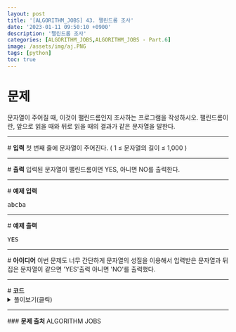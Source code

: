 ```yaml
---
layout: post
title: '[ALGORITHM_JOBS] 43. 팰린드롬 조사'
date: '2023-01-11 09:50:10 +0900'
description: '팰린드롬 조사'
categories: [ALGORITHM_JOBS,ALGORITHM_JOBS - Part.6]
image: /assets/img/aj.PNG
tags: [python]
toc: true
---
```

# <b>문제</b>
문자열이 주어질 때, 이것이 팰린드롬인지 조사하는 프로그램을 작성하시오. 팰린드롬이란, 앞으로 읽을 때와 뒤로 읽을 때의 결과가 같은 문자열을 말한다.  
<hr>
# <b>입력</b>
첫 번째 줄에 문자열이 주어진다. ( 1 ≤ 문자열의 길이 ≤ 1,000 )  
<hr>
# <b>출력</b>
입력된 문자열이 팰린드롬이면 YES, 아니면 NO를 출력한다.
<hr>
# <b>예제 입력</b><br>
<pre>
abcba
</pre>
<hr>
# <b>예제 출력</b><br>
<pre>
YES
</pre>
<hr>
# <b>아이디어</b>
이번 문제도 너무 간단하게 문자열의 성질을 이용해서 입력받은 문자열과 뒤집은 문자열이 같으면 'YES'출력 아니면 'NO'를 출력했다.
<hr>
# <b>코드</b>

<details>
<summary id="summary1">풀이보기(클릭)</summary>
<div markdown="1">

~~~python
arr = input()
if arr == arr[::-1]:
    print('YES')
else:
    print('NO')
~~~
</div>
</details>
<hr>
### <b>문제 출처</b>
ALGORITHM JOBS